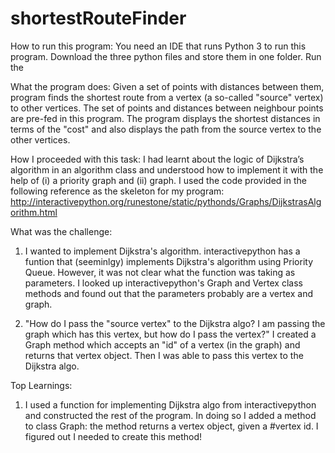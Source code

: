 # shortestRouteFinder
How to run this program:
You need an IDE that runs Python 3 to run this program. 
Download the three python files and store them in one folder. Run the 

What the program does:
Given a set of points with distances between them, program finds the shortest route from a vertex (a so-called "source" vertex) to other vertices. The set of points and distances between neighbour points are pre-fed in this program. The program displays the shortest distances in terms of the "cost" and also displays the path from the source vertex to the other vertices.

How I proceeded with this task: 
I had learnt about the logic of Dijkstra’s algorithm in an algorithm class and understood how to implement it with the help of (i) a priority graph and (ii) graph.
I used the code provided in the following reference as the skeleton for my program:  http://interactivepython.org/runestone/static/pythonds/Graphs/DijkstrasAlgorithm.html

What was the challenge:
1. I wanted to implement Dijkstra's algorithm.
interactivepython has a funtion that (seeminlgy) implements Dijkstra's algorithm using Priority Queue.
However, it was not clear what the function was taking as parameters.
I looked up interactivepython's Graph and Vertex class methods and found out that the parameters probably are a vertex and graph.

2. "How do I pass the "source vertex" to the Dijkstra algo? I am passing the graph which has this vertex, but how do I pass the vertex?"
I created a Graph method which accepts an "id" of a vertex (in the graph) and returns that vertex object. Then I was able to pass this vertex to the Dijkstra algo. 

Top Learnings:
1. I used a function for implementing Dijkstra algo from interactivepython and constructed the rest of the program. In doing so I added a method to class Graph: the method returns a vertex object, given a #vertex id. I figured out I needed to create this method!

